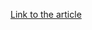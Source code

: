 [Link to the article](https://www.nist.gov/blogs/cybersecurity-insights/latest-nice-framework-update-offers-improvements-cybersecurity)
